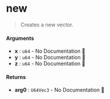 # new

>  Creates a new vector.

#### Arguments

- **x** : `u64` \- No Documentation 🚧
- **y** : `u64` \- No Documentation 🚧
- **z** : `u64` \- No Documentation 🚧

#### Returns

- **arg0** : `U64Vec3` \- No Documentation 🚧